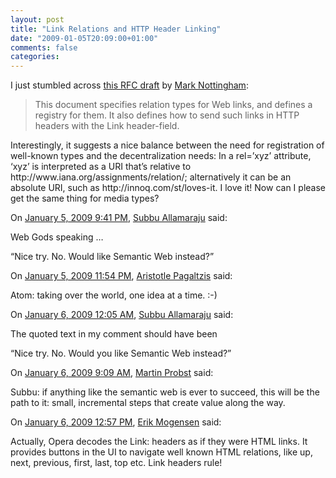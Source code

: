 ```yaml
---
layout: post
title: "Link Relations and HTTP Header Linking"
date: "2009-01-05T20:09:00+01:00"
comments: false
categories: 
---
```


<p>I just stumbled across <a href="http://tools.ietf.org/id/draft-nottingham-http-link-header-03.txt">this RFC draft</a> by <a href="http://www.mnot.net/">Mark Nottingham</a>:</p>

<blockquote>
<p>This document specifies relation types for Web links, and defines a
registry for them.  It also defines how to send such links in HTTP
headers with the Link header-field.</p>
</blockquote>

<p>Interestingly, it suggests a nice balance between the need for registration of well-known types and the decentralization needs: In a rel=&#8217;xyz&#8217; attribute, &#8216;xyz&#8217; is interpreted as a URI that&#8217;s relative to http://www.iana.org/assignments/relation/; alternatively it can be an absolute URI, such as http://innoq.com/st/loves-it. I love it! Now can I please get the same thing for media types? </p>

<section class="comments">



<div class="comment" id="comment-1906">
On <a href="#comment-1906" title="Permalink to this comment">January  5, 2009  9:41 PM</a>, <a href="http://www.subbu.org" title="http://www.subbu.org" rel="nofollow">Subbu Allamaraju</a>
said:
<p>Web Gods speaking &#8230;</p>

<p>&#8220;Nice try. No. Would like Semantic Web instead?&#8221;</p>


<div class="comment" id="comment-1907">
On <a href="#comment-1907" title="Permalink to this comment">January  5, 2009 11:54 PM</a>, <a href="http://plasmasturm.org/" title="http://plasmasturm.org/" rel="nofollow">Aristotle Pagaltzis</a>
said:
<p>Atom: taking over the world, one idea at a time. :-)</p>


<div class="comment" id="comment-1908">
On <a href="#comment-1908" title="Permalink to this comment">January  6, 2009 12:05 AM</a>, <a href="http://www.subbu.org" title="http://www.subbu.org" rel="nofollow">Subbu Allamaraju</a>
said:
<p>The quoted text in my comment should have been</p>

<p>“Nice try. No. Would you like Semantic Web instead?”</p>


<div class="comment" id="comment-1909">
On <a href="#comment-1909" title="Permalink to this comment">January  6, 2009  9:09 AM</a>, <a href="http://www.martin-probst.com" title="http://www.martin-probst.com" rel="nofollow">Martin Probst</a>
said:
<p>Subbu: if anything like the semantic web is ever to succeed, this will be the path to it: small, incremental steps that create value along the way.</p>


<div class="comment" id="comment-1910">
On <a href="#comment-1910" title="Permalink to this comment">January  6, 2009 12:57 PM</a>, <a href="http://mogsie.com/techie/" title="http://mogsie.com/techie/" rel="nofollow">Erik Mogensen</a>
said:
<p>Actually, Opera decodes the Link: headers as if they were HTML links.  It provides buttons in the UI to navigate well known HTML relations, like up, next, previous, first, last, top etc.  Link headers rule!</p>


</section>

